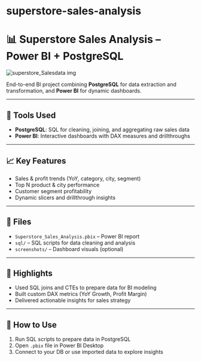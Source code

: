 # superstore-sales-analysis
# 📊 Superstore Sales Analysis – Power BI + PostgreSQL
 ![superstore_Salesdata img](https://github.com/user-attachments/assets/c1470096-4522-475e-bd9e-38c1b3d327f4)


End-to-end BI project combining **PostgreSQL** for data extraction and transformation, and **Power BI** for dynamic dashboards.

---

## 🔧 Tools Used
- **PostgreSQL**: SQL for cleaning, joining, and aggregating raw sales data  
- **Power BI**: Interactive dashboards with DAX measures and drillthroughs  

---

## 📈 Key Features
- Sales & profit trends (YoY, category, city, segment)
- Top N product & city performance
- Customer segment profitability
- Dynamic slicers and drillthrough insights

---

## 📁 Files
- `Superstore_Sales_Analysis.pbix` – Power BI report  
- `sql/` – SQL scripts for data cleaning and analysis  
- `screenshots/` – Dashboard visuals (optional)

---

## 🧠 Highlights
- Used SQL joins and CTEs to prepare data for BI modeling  
- Built custom DAX metrics (YoY Growth, Profit Margin)  
- Delivered actionable insights for sales strategy  

---

## 🚀 How to Use
1. Run SQL scripts to prepare data in PostgreSQL  
2. Open `.pbix` file in Power BI Desktop  
3. Connect to your DB or use imported data to explore insights
